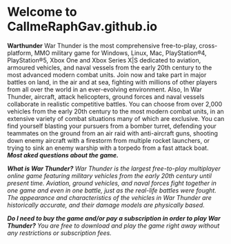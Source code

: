 # Welcome to CallmeRaphGav.github.io
**Warthunder**
War Thunder is the most comprehensive free-to-play, cross-platform, MMO military game for Windows, Linux, Mac, PlayStation®4, PlayStation®5, Xbox One and Xbox Series X|S dedicated to aviation, armoured vehicles, and naval vessels from the early 20th century to the most advanced modern combat units. Join now and take part in major battles on land, in the air and at sea, fighting with millions of other players from all over the world in an ever-evolving environment.
Also, In War Thunder, aircraft, attack helicopters, ground forces and naval vessels collaborate in realistic competitive battles. You can choose from over 2,000 vehicles from the early 20th century to the most modern combat units, in an extensive variety of combat situations many of which are exclusive. You can find yourself blasting your pursuers from a bomber turret, defending your teammates on the ground from an air raid with anti-aircraft guns, shooting down enemy aircraft with a firestorm from multiple rocket launchers, or trying to sink an enemy warship with a torpedo from a fast attack boat.
***Most aked questions about the game.***

***What is War Thunder?***
*War Thunder is the largest free-to-play multiplayer online game featuring military vehicles from the early 20th century until present time. Aviation, ground vehicles, and naval forces fight together in one game and even in one battle, just as the real-life battles were fought. The appearance and characteristics of the vehicles in War Thunder are historically accurate, and their damage models are physically based.*


***Do I need to buy the game and/or pay a subscription in order to play War Thunder?***
*You are free to download and play the game right away without any restrictions or subscription fees.*
